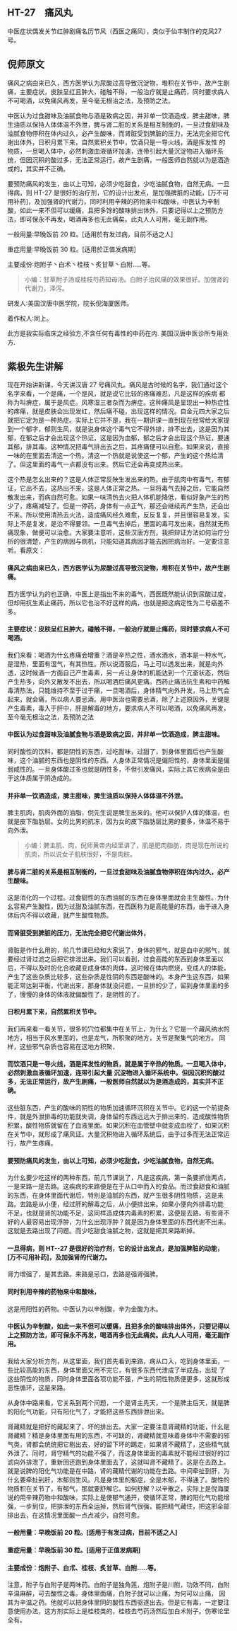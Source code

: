## HT-27　痛风丸

中医症状偶发关节红肿剧痛名历节风（西医之痛风），类似于仙丰制作的克风27号。

## 倪师原文

痛风之病由来已久，西方医学认为尿酸过高导致沉淀物，堆积在关节中，故产生剧痛，主要症状，皮肤呈红且肿大，碰触不得，一般治疗就是止痛药，同时要求病人不可喝酒，以免痛风再发，至今毫无根治之法，及预防之法。

中医认为过食甜味及油腻食物与酒是致病之因，并非单一饮酒造成，脾主甜味，脾生油质以保持人体体温不外泄，脾与肾二脏的关系是相互制衡的，一旦过食甜味及油腻食物停积在体内过久，必产生酸味，而肾脏受到脾脏的压力，无法完全把它代谢出体外，日积月累下来，自然累积关节中，饮酒只是一导火线，酒是挥发性 的物质，一旦喝入体中，必然刺激血液循环加速，连带引起大量沉淀物进入循环系统，但因沉积的酸过多，无法正常运行，故产生剧痛，一般医师自然就以为是酒造 成的，其实并不正确。

要预防痛风的发生，由以上可知，必须少吃甜食，少吃油腻食物，自然无病。一旦得病，则 HT-27 是很好的治疗剂，它的设计出发点，是加强脾脏的动能，[万不可用补药]，及加强肾的代谢力，同时利用辛辣的药物来中和酸味，中医认为辛制酸，如此一来不但可以缓痛，且把多馀的酸味排出体外，只要记得以上之预防方法，即可保永不再发，喝酒再多也无此痛矣。此丸人人可用，毫无副作用。

一般用量∶早晚饭前 20 粒。[适用於有发过病，目前不适之人]

重症用量∶早晚饭前 30 粒。[适用於正值发病期]

主要成份∶炮附子丶白术丶桂枝丶炙甘草丶白附…..等。

> 小编：甘草附子汤或桂枝芍药知母汤。白附子治风痛的效果很好。加强肾的代谢力，泽泻。

研发人∶美国汉唐中医学院，院长倪海厦医师。

着作权人∶同上。

此方是我实际临床之经验方,不含任何有毒性的中药在内. 美国汉唐中医诊所专用处方.

## 紫极先生讲解

现在开始讲新课，今天讲汉唐 27 号痛风丸。痛风是古时候的名字，我们通过这个名字来看，一个是痛，一个是风，就是说它比较的疼痛难忍，凡是这样的疾病 都称为叫痹症，属于是风症。风寒湿三者杂而为痹症。这种痛风是呈现出一种热症性的疼痛，就是皮肤会出现发红，然后痛不碰，出现这样的情况。自金元四大家之后就把它定为是一种热症。实际上它并不是，我在一期讲课一直到现在经常给大家提到一个郁字，郁则生风，就是说身体这个毒气它不得外排，排不出去，这是因为其郁，在郁之后才会出现这个热证，这是因为血郁，郁之后才会出现这个热证，要通其郁，排其毒。这种情况把毒气排出去之后，其疼痛便可以自愈。如果来说，直接一味的在里面去清这一个热。清这一个热就是说使这一个郁，产生的这个热给清了。但这里面的毒气一点都没有出来。然后它还会再变成热出来。

这个热是怎幺出来的？这是人体正常反映生发出来的热。由于肌肉中有毒气，有郁证，它出不去，这热出不来，这是人体正常之热。一旦将毒气去掉之后，它能自然 散发出来，而病自然可愈。如果一味清热去火把人体机能降低，看似好象产生的热少了，疼痛减轻了。但是一停药，身体有一点正气，那还会继续再产生热，还会出不来。所以使用清热去火法，造成痛风经久难愈，反反复复，并且很容易复发，实际上不是复发，是治不得要领。一旦毒气去掉后，里面的毒可发出来，自然就无热痛现象，做便可以治愈。大家要注意听，这些汉唐方剂，我把辩证方法如何治疗分析的很清楚，产生的病因与病机，只能知道其病因才能去因把病治好。一定要注意听。看原文：

#### 痛风之病由来已久，西方医学认为尿酸过高导致沉淀物，堆积在关节中，故产生剧痛。

西方医学认为的也正确，中医上是指出不来的毒气，西医既然能认识到尿酸过度，但却用抗生素止痛药，所以它也治不好这样的病，也就是把这病定性为二号癌差不多。

#### 主要症状：皮肤呈红且肿大，碰触不得，一般治疗就是止痛药，同时要求病人不可喝酒。

我们来看：喝酒为什幺疼痛会增重？酒是辛热之性，酒水酒水，酒本是一种水气，是湿热，里面有湿气，有其热性。所以说酒服后，马上可以透发出来，就是向外透，这时候酒一方面自己产生毒素，另一点让身体的机能达到一个亢奋状态，然后产生热多，向外又散发不出去，所以喝酒后痛风更痛。西药止痛法抗生素和中药解毒清热法，只能维持不至于过于痛，一旦喝酒后，身体精气向外升发，马上热气会起来，就会痛，所以病人要忌酒。用中医治也需要忌酒，除了上述原因外，关键是产生毒素，毒入于肝中，肝是解毒的地方，要求病人不可以喝酒，以免痛风再发，至今毫无根治之法，及预防之法

#### 中医认为过食甜味及油腻食物与酒是致病之因，并非单一饮酒造成，脾主甜味。

同时酸性的饮料，都是阴性的东西，过吃甜味，过甜了，到身体里面后也产生酸味，这个油腻的东西也是阴性的东西。人身体正常情况是偏阳性的，身体里面是偏弱咸性的。一旦身体酸过多也就是阴性多，不但引发痛风，实际上其它疾病全是由于这体质属于阴造成的。

#### 并非单一饮酒造成，脾主甜味，脾生油质以保持人体体温不外泄。

脾主肌肉，肌肉外面的油脂，倪先生说是脾生出来的。他可以保护人体的体温，也就是皮下脂肪层。女的比男的抗冻，因为女的皮下脂肪层比男的要多，体温不易于向外泄。

> 小编：脾主肌、肉，倪师黄帝内经里讲了，肌是肥肉脂肪，肉是现在所说的肌肉，所以说女子肌肤很好，不是肉肤。

#### 脾与肾二脏的关系是相互制衡的，一旦过食甜味及油腻食物停积在体内过久，必产生酸味。

这是消化的一个过程。过食甜性的东西油腻的东西在身体里面就会主生酸性。为什幺容易产生酸性，因为过甜及油腻东西，在西医称为是高能量的东西，由于进入身体后内不得以收藏，就产生酸性物质。

#### 而肾脏受到脾脏的压力，无法完全把它代谢出体外，

肾脏是作什幺用的，前几节课已经和大家说了，身体的邪气，就是血中的邪气，就要经过肾过滤之后把它排泄出来。我们可以看到，过食高能的东西到身体里面以后，不得以及时的化合收藏变成身体的肉体，这时候在体内燃烧，变成人的体能，产生了这些杂质比较多，这些杂质是性阴的东西是酸味的。本身产生这东西，如果能正常达到平衡，代谢出来，那身体就没问题，一旦排的少了，留到身体里面的多了，慢慢的身体的体液就偏酸性了，是阴性的了。

#### 日积月累下来，自然累积关节中。

我们再来看一看关节，很多的穴位都集中在关节上，为什幺？它是一个藏风纳水的地方，相当于风水里面的，也是龙气，所积聚的地方，关节是聚集气的地方。 同样，这些邪气杂质也容易在这地方积聚，

#### 而饮酒只是一导火线，酒是挥发性的物质，就是属于辛热的物质。一旦喝入体中，必然刺激血液循环加速，连带引起大量 沉淀物进入循环系统中。但因沉积的酸过多，无法正常运行，故产生剧痛，一般医师自然就以为是酒造成的，其实并不正确。

这些脏东西，产生的酸味的阴性的物质加速循环沉积在关节中。它的这一个前提条件，就是外泄排毒的功能就失调，身体留的东西远远大于排出来的，造成酸性物质积累，酸性物质就留在了血液里面。如果沉积在血管壁中就变成血栓了，如果沉积在关节中，就形成了痛风证。大量沉积物进入循环系统后，由于过多而无法正常运行，故产生疼痛。

#### 要预防痛风的发生，由以上可知，必须少吃甜食，少吃油腻食物，自然无病。

为什幺要少吃这样的两种东西，前几节课说了，凡是这疾病，第一条要抓住两点，一是来路一是去路。这疾病的来路便是在于从口中而入的食品。而过食甜食和油腻的东西，在身体里面代谢后，特别是油腻的东西，就产生很多阴性物质，这是来路。去路是从小便，经过肝的解毒之后，从小便排出来。如果小便向外排毒功能 不足，也就是肾的功能不足，这同样造成体内毒素的积累，这便是去路。有些肾不好的人最容易出现浮肿，为什幺出现浮肿？就是因为身体里面的东西代谢不出来。 这就是去路出现了问题。而少吃甜食油腻之物，这就是把其来路断掉。

#### 一旦得病，则 HT--27 是很好的治疗剂，它的设计出发点，是加强脾脏的动能，[万不可用补药]，及加强肾的代谢力。

肾力增强了，是其去路。来路是忌口，去路是强肾强脾。

#### 同时利用辛辣的药物来中和酸味，

这是用阳性的药物。中医认为以辛制酸，辛为金酸为木。

#### 中医认为辛制酸，如此一来不但可以缓痛，且把多余的酸味排出体外，只要记得以上之预防方法，即可保永不再发，喝酒再多也无此痛矣。此丸人人可用，毫无副作用。

我给大家分析方剂，从这里面，我们首先看到来路，病从口入，吃到身体里面，一些比较高能的东西，身体里面又用不完它，有很多东西代泄成了半成品，出现 了这些阴性的物质，同时身体里面各项功能不强，产生的阴性物质便更多，这就形成恶性循环，这是来路。

从身体中路来看，它关系到两个问题，一个是肾主先天，一个是脾主后天，就是脾的阳化气功能，只有阳化气了，才能把这些东西排泄出来。

肾藏精就是把好的藏起来了，坏的排出去。大家一定要注意肾藏精的功能，什幺是肾藏精？精是身体里面有用的东西，不可缺的，肾藏精就意味着身体中不需要的邪气类，肾都会统统把它剔出去，好的留下坏的踢走，如果肾不藏精了，这些精气就外泄了。同时，肾守精气的功能不强了，而这身体里面的毒素就不能经过很好的过滤向外排泄了，重新回还跑到身体里面去了，这就叫肾不藏精了。这是在去路上。就是说脾的阳化气功能是在中路，肾的藏精代谢的功能在去路。中间牵扯到肝，为什幺要牵扯到肝，木郁则生风。凡是身体里的郁症，全是木郁，不得通了。酸性的物质积在关节了，有郁气，那就要舒解它。如何舒解？以辛散之，实际上是倪海厦说的用辛辣药物中和酸味，实际上是使郁气通开，使循环正常，脾的阳化气功能增强，一步到位，把排泄的东西全运掉，然后肾气很强，能把精气藏住，把这邪全部排出去，在这情况里面酸一点点减少，自然可愈。

#### 一般用量︰早晚饭前 20 粒。[适用于有发过病，目前不适之人]

#### 重症用量︰早晚饭前 30 粒。[适用于正值发病期]

#### 主要成份︰炮附子、白朮、桂枝、炙甘草、白附…..等。

注意，附子与白附子是两味药。白附子是独角莲，炮附子是川附，功效不同，白附辛温麻醉，可去酸性之毒。身体里面痛，白附子就可以止痛，为何可以止痛， 因其为辛温之药。他就可以把身体里同的酸性东西驱逐出去。但是它有毒，一定要注意使用办法，这方剂实际上是桂枝类的，桂枝去芍药汤然后加白术附子。伤寒论里全有。